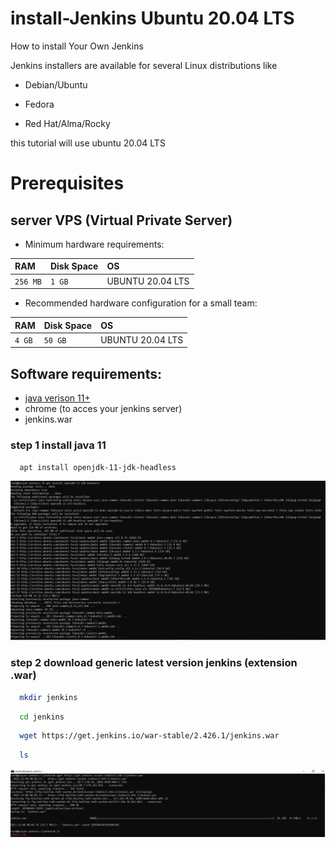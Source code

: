 # install-Jenkins Ubuntu 20.04 LTS
How to install Your Own Jenkins

Jenkins installers are available for several Linux distributions like 

- Debian/Ubuntu

- Fedora

- Red Hat/Alma/Rocky

this tutorial will use ubuntu 20.04 LTS

# Prerequisites
## server VPS (Virtual Private Server)

- Minimum hardware requirements:

| RAM | Disk Space    | OS              |
| :-------- | :------- | :------------------------- |
| `256 MB` | `1 GB` | UBUNTU 20.04 LTS |


- Recommended hardware configuration for a small team:

| RAM | Disk Space    | OS              |
| :-------- | :------- | :------------------------- |
| `4 GB` | `50 GB` | UBUNTU 20.04 LTS |

## Software requirements:
 
- [java verison 11+](https://www.jenkins.io/doc/book/platform-information/support-policy-java/)</br>
- chrome (to acces your jenkins server)
- jenkins.war

### step 1 install java 11
```bash
  apt install openjdk-11-jdk-headless
```
![Alt text](image.png)

### step 2 download generic latest version jenkins (extension .war)
```bash
  mkdir jenkins
```

```bash
  cd jenkins
```

```bash
  wget https://get.jenkins.io/war-stable/2.426.1/jenkins.war
```
```bash
  ls
```
![Alt text](image-1.png)




